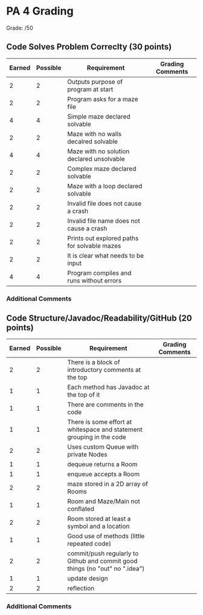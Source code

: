 # PA 4 Grading

Grade: /50

## Code Solves Problem Correclty (30 points)

| Earned | Possible | Requirement                                   | Grading Comments |
|--------|----------|-----------------------------------------------|------------------|
|2       | 2        |Outputs purpose of program at start| |
|2       | 2        |Program asks for a maze file| |
|4       | 4        |Simple maze declared solvable| |
|2       | 2        |Maze with no walls decalred solvable| |
|4       | 4        |Maze with no solution declared unsolvable| |
|2       | 2        |Complex maze declared solvable| |
|2       | 2        |Maze with a loop declared solvable| |
|2       | 2        |Invalid file does not cause a crash| |
|2       | 2        |Invalid file name does not cause a crash| |
|2       | 2        |Prints out explored paths for solvable mazes| |
|2       | 2        |It is clear what needs to be input| |
|4       | 4        |Program compiles and runs without errors| |



### Additional Comments


## Code Structure/Javadoc/Readability/GitHub (20 points)

| Earned | Possible | Requirement                                                | Grading Comments |
|--------|----------|------------------------------------------------------------|------------------|
|2       | 2        |There is a block of introductory comments at the top| |
|1       | 1        |Each method has Javadoc at the top of it| |
|1       | 1        |There are comments in the code| |
|1       | 1        |There is some effort at whitespace and statement grouping in the code| |
|2       | 2        |Uses custom Queue with private Nodes| |
|1       | 1        |dequeue returns a Room| |
|1       | 1        |enqueue accepts a Room| |
|2       | 2        |maze stored in a 2D array of Rooms| |
|1       | 1        |Room and Maze/Main not conflated| |
|2       | 2        |Room stored at least a symbol and a location| |
|1       | 1        | Good use of methods (little repeated code) | |
|2       | 2        | commit/push regularly to Github and commit good things (no "out" no ".idea")| |
|1       | 1        | update design                                          | |
|2       | 2        | reflection                                             | |                                                          
### Additional Comments